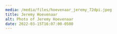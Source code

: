 ```yaml
---
media: /media/files/hoevenaar_jeremy_72dpi.jpeg
title: Jeremy Hoevenaar
alt: Photo of Jeremy Hoevenaar
date: 2022-03-15T16:07:00-0500
---
```


